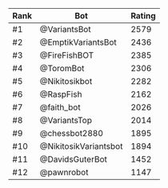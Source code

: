 Rank|Bot|Rating
---|---|---
#1|@VariantsBot|2579
#2|@EmptikVariantsBot|2436
#3|@FireFishBOT|2385
#4|@ToromBot|2306
#5|@Nikitosikbot|2282
#6|@RaspFish|2162
#7|@faith_bot|2026
#8|@VariantsTop|2014
#9|@chessbot2880|1895
#10|@NikitosikVariantsbot|1894
#11|@DavidsGuterBot|1452
#12|@pawnrobot|1147
